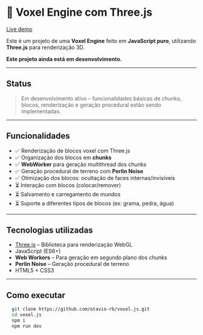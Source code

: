 # 🧱 Voxel Engine com Three.js

[Live demo](https://cursoredes-bf3ec.web.app/)

Este é um projeto de uma **Voxel Engine** feito em **JavaScript puro**, utilizando **Three.js** para renderização 3D.

 **Este projeto ainda está em desenvolvimento.**

---

## Status

> Em desenvolvimento ativo – funcionalidades básicas de chunks, blocos, renderização e geração procedural estão sendo implementadas.

---

## Funcionalidades

- ✅ Renderização de blocos voxel com Three.js
- ✅ Organização dos blocos em **chunks**
- ✅ **WebWorker** para geração multithread dos chunks
- ✅ Geração procedural de terreno com **Perlin Noise**
- ✅ Otimização dos blocos: ocultação de faces internas/invisíveis
- ⏳ Interação com blocos (colocar/remover)
- ⏳ Salvamento e carregamento de mundos
- ⏳ Suporte a diferentes tipos de blocos (ex: grama, pedra, água)


---

## Tecnologias utilizadas

- [Three.js](https://threejs.org/) – Biblioteca para renderização WebGL
- JavaScript (ES6+)
- **Web Workers** – Para geração em segundo plano dos chunks
- **Perlin Noise** – Geração procedural de terreno
- HTML5 + CSS3

---

## Como executar

```bash
  git clone https://github.com/otavio-rb/voxel.js.git
  cd voxel.js
  npm i
  npm run dev
```